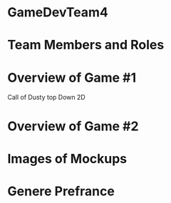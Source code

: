# GameDevTeam4

# Team Members and Roles

# Overview of Game #1
Call of Dusty top Down 2D
# Overview of Game #2


# Images of Mockups

# Genere Prefrance
